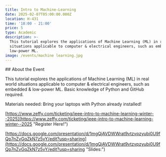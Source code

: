 ```yaml
---
title: Intro to Machine-Learning
date: 2025-02-07T05:00:00.000Z
location: H-431
time: '18:00 - 21:00'
price: 5
type: Academic
description: >-
  This tutorial explores the applications of Machine Learning (ML) in real world
  situations applicable to computer & electrical engineers, such as embedded &
  low-power ML.
image: /events/machine learning.jpg
---
```


\## About the Event

This tutorial explores the applications of Machine Learning (ML) in real world situations applicable to computer & electrical engineers, such as embedded & low-power ML. Basic knowledge of Python and GitHub required.

Materials needed: Bring your laptops with Python already installed!

[https://www.zeffy.com/ticketing/ieee-intro-to-machine-learning-winter--2025](https://www.zeffy.com/ticketing/ieee-intro-to-machine-learning-winter--2025 "Register Here!")

[https://docs.google.com/presentation/d/1mgQjAVDWWrat9vtzvpzyubi0U9fQp7nZvGqZkN7z5vY/edit?usp=sharing](https://docs.google.com/presentation/d/1mgQjAVDWWrat9vtzvpzyubi0U9fQp7nZvGqZkN7z5vY/edit?usp=sharing "Slides:")
